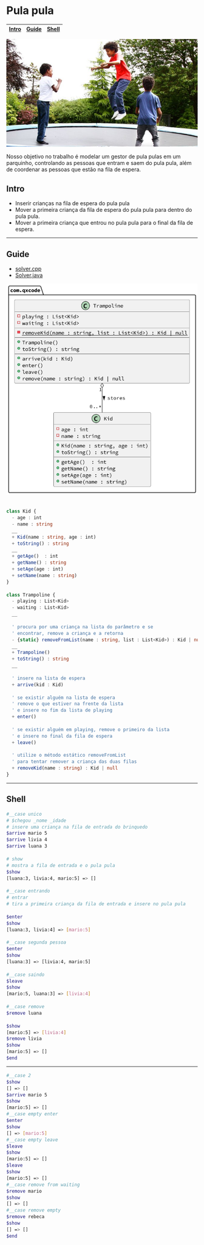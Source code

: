# Pula pula

<!-- toch -->
[Intro](#intro) | [Guide](#guide) | [Shell](#shell)
-- | -- | --
<!-- toch -->

![cover](cover.jpg)

Nosso objetivo no trabalho é modelar um gestor de pula pulas em um parquinho, controlando as pessoas que entram e saem do pula pula, além de coordenar as pessoas que estão na fila de espera.

## Intro

- Inserir crianças na fila de espera do pula pula
- Mover a primeira criança da fila de espera do pula pula para dentro do pula pula.
- Mover a primeira criança que entrou no pula pula para o final da fila de espera.

***

## Guide

- [solver.cpp](.cache/draft.cpp)
- [Solver.java](.cache/draft.java)

![diagrama](diagrama.png)

<!-- load diagrama.puml fenced=ts:filter -->

```ts

class Kid {
  - age : int
  - name : string
  __
  + Kid(name : string, age : int)
  + toString() : string
  __
  + getAge()  : int
  + getName() : string
  + setAge(age : int)
  + setName(name : string)
}

class Trampoline {
  - playing : List<Kid>
  - waiting : List<Kid>
  __
  
  ' procura por uma criança na lista do parâmetro e se
  ' encontrar, remove a criança e a retorna
  - {static} removeFromList(name : string, list : List<Kid>) : Kid | null
  __
  + Trampoline()
  + toString() : string
  __
  
  ' insere na lista de espera
  + arrive(kid : Kid)
  
  ' se existir alguém na lista de espera
  ' remove o que estiver na frente da lista
  ' e insere no fim da lista de playing
  + enter()
  
  ' se existir alguém em playing, remove o primeiro da lista
  ' e insere no final da fila de espera
  + leave()
  
  ' utilize o método estático removeFromList
  ' para tentar remover a criança das duas filas
  + removeKid(name : string) : Kid | null
}

```

<!-- load -->

***

## Shell

```bash
#__case unico
# $chegou _nome _idade
# insere uma criança na fila de entrada do brinquedo
$arrive mario 5
$arrive livia 4
$arrive luana 3

# show
# mostra a fila de entrada e o pula pula
$show
[luana:3, livia:4, mario:5] => []

#__case entrando
# entrar
# tira a primeira criança da fila de entrada e insere no pula pula

$enter
$show
[luana:3, livia:4] => [mario:5]

#__case segunda pessoa
$enter
$show
[luana:3] => [livia:4, mario:5]

#__case saindo
$leave
$show
[mario:5, luana:3] => [livia:4]

#__case remove
$remove luana

$show
[mario:5] => [livia:4]
$remove livia
$show
[mario:5] => []
$end
```

***

```bash
#__case 2
$show
[] => []
$arrive mario 5
$show
[mario:5] => []
#__case empty enter
$enter
$show
[] => [mario:5]
#__case empty leave
$leave
$show
[mario:5] => []
$leave
$show
[mario:5] => []
#__case remove from waiting
$remove mario
$show
[] => []
#__case remove empty
$remove rebeca
$show
[] => []
$end
```
